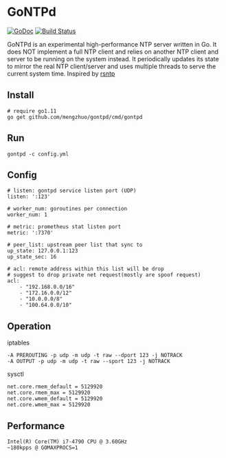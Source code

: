 # GoNTPd
[![GoDoc](https://godoc.org/github.com/mengzhuo/gontpd?status.svg)](https://godoc.org/github.com/mengzhuo/gontpd)
[![Build Status](https://travis-ci.org/mengzhuo/gontpd.svg?branch=master)](https://travis-ci.org/mengzhuo/gontpd)

GoNTPd is an experimental high-performance NTP server written in Go.
It does NOT implement a full NTP client and relies on another NTP client and server to be running on the system instead.
It periodically updates its state to mirror the real NTP client/server and uses multiple threads to serve the current system time.
Inspired by [rsntp](https://github.com/mlichvar/rsntp)

## Install

```
# require go1.11
go get github.com/mengzhuo/gontpd/cmd/gontpd
```

## Run
```
gontpd -c config.yml
```

## Config
```
# listen: gontpd service listen port (UDP)
listen: ':123'

# worker_num: goroutines per connection
worker_num: 1

# metric: prometheus stat listen port
metric: ':7370'

# peer_list: upstream peer list that sync to
up_state: 127.0.0.1:123
up_state_sec: 16

# acl: remote address within this list will be drop
# suggest to drop private net request(mostly are spoof request)
acl:
    - "192.168.0.0/16"
    - "172.16.0.0/12"
    - "10.0.0.0/8"
    - "100.64.0.0/10"

```

## Operation

iptables
```
-A PREROUTING -p udp -m udp -t raw --dport 123 -j NOTRACK
-A OUTPUT -p udp -m udp -t raw --sport 123 -j NOTRACK
```
sysctl
```
net.core.rmem_default = 5129920
net.core.rmem_max = 5129920
net.core.wmem_default = 5129920
net.core.wmem_max = 5129920
```

## Performance
```
Intel(R) Core(TM) i7-4790 CPU @ 3.60GHz
~180kpps @ GOMAXPROCS=1
```
